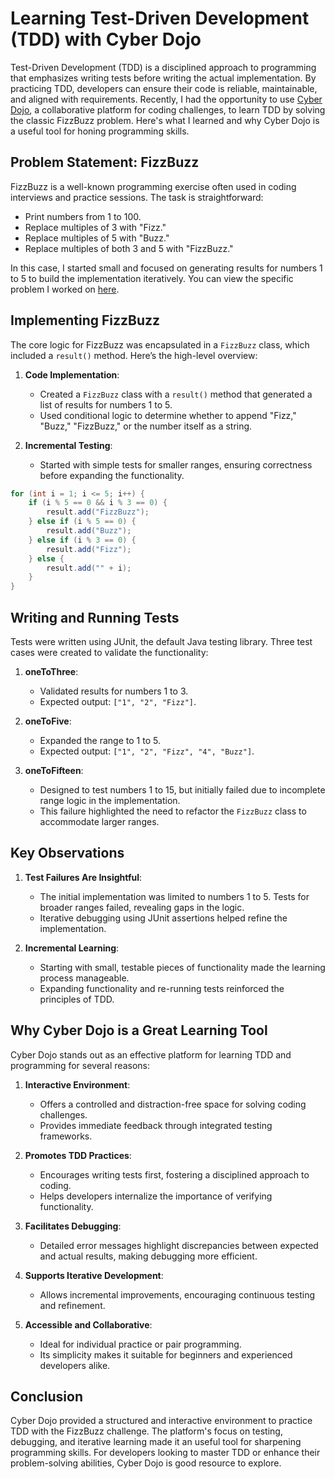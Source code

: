 # Learning Test-Driven Development (TDD) with Cyber Dojo

Test-Driven Development (TDD) is a disciplined approach to programming that emphasizes writing tests before writing the actual implementation. By practicing TDD, developers can ensure their code is reliable, maintainable, and aligned with requirements. Recently, I had the opportunity to use [Cyber Dojo](https://beta.cyber-dojo.org/), a collaborative platform for coding challenges, to learn TDD by solving the classic FizzBuzz problem. Here's what I learned and why Cyber Dojo is a useful tool for honing programming skills.

## Problem Statement: FizzBuzz
FizzBuzz is a well-known programming exercise often used in coding interviews and practice sessions. The task is straightforward:
- Print numbers from 1 to 100.
- Replace multiples of 3 with "Fizz."
- Replace multiples of 5 with "Buzz."
- Replace multiples of both 3 and 5 with "FizzBuzz."

In this case, I started small and focused on generating results for numbers 1 to 5 to build the implementation iteratively. You can view the specific problem I worked on [here](https://beta.cyber-dojo.org/kata/edit/SaLDwW).

## Implementing FizzBuzz
The core logic for FizzBuzz was encapsulated in a `FizzBuzz` class, which included a `result()` method. Here’s the high-level overview:

1. **Code Implementation**:
    - Created a `FizzBuzz` class with a `result()` method that generated a list of results for numbers 1 to 5.
    - Used conditional logic to determine whether to append "Fizz," "Buzz," "FizzBuzz," or the number itself as a string.

2. **Incremental Testing**:
    - Started with simple tests for smaller ranges, ensuring correctness before expanding the functionality.

```java
for (int i = 1; i <= 5; i++) {
    if (i % 5 == 0 && i % 3 == 0) {
        result.add("FizzBuzz");
    } else if (i % 5 == 0) {
        result.add("Buzz");
    } else if (i % 3 == 0) {
        result.add("Fizz");
    } else {
        result.add("" + i);
    }
}
```

## Writing and Running Tests
Tests were written using JUnit, the default Java testing library. Three test cases were created to validate the functionality:

1. **oneToThree**:
    - Validated results for numbers 1 to 3.
    - Expected output: `["1", "2", "Fizz"]`.

2. **oneToFive**:
    - Expanded the range to 1 to 5.
    - Expected output: `["1", "2", "Fizz", "4", "Buzz"]`.

3. **oneToFifteen**:
    - Designed to test numbers 1 to 15, but initially failed due to incomplete range logic in the implementation.
    - This failure highlighted the need to refactor the `FizzBuzz` class to accommodate larger ranges.

## Key Observations
1. **Test Failures Are Insightful**:
    - The initial implementation was limited to numbers 1 to 5. Tests for broader ranges failed, revealing gaps in the logic.
    - Iterative debugging using JUnit assertions helped refine the implementation.

2. **Incremental Learning**:
    - Starting with small, testable pieces of functionality made the learning process manageable.
    - Expanding functionality and re-running tests reinforced the principles of TDD.

## Why Cyber Dojo is a Great Learning Tool
Cyber Dojo stands out as an effective platform for learning TDD and programming for several reasons:

1. **Interactive Environment**:
    - Offers a controlled and distraction-free space for solving coding challenges.
    - Provides immediate feedback through integrated testing frameworks.

2. **Promotes TDD Practices**:
    - Encourages writing tests first, fostering a disciplined approach to coding.
    - Helps developers internalize the importance of verifying functionality.

3. **Facilitates Debugging**:
    - Detailed error messages highlight discrepancies between expected and actual results, making debugging more efficient.

4. **Supports Iterative Development**:
    - Allows incremental improvements, encouraging continuous testing and refinement.

5. **Accessible and Collaborative**:
    - Ideal for individual practice or pair programming.
    - Its simplicity makes it suitable for beginners and experienced developers alike.

## Conclusion
Cyber Dojo provided a structured and interactive environment to practice TDD with the FizzBuzz challenge. The platform's focus on testing, debugging, and iterative learning made it an useful tool for sharpening programming skills. For developers looking to master TDD or enhance their problem-solving abilities, Cyber Dojo is good resource to explore.

